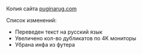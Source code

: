 <p>Копия сайта <a href="https://puginarug.com/">puginarug.com</a></p>

<p>Список изменений:</p>
<ul>
    <li>Переведен текст на русский язык</li>
    <li>Увеличено кол-во дубликатов по 4K мониторы</li>
    <li>Убрана инфа из футера</li>
</ul>
